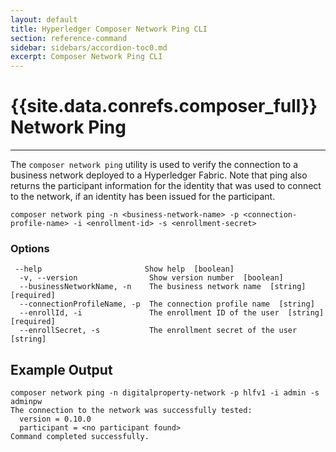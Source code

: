 ```yaml
---
layout: default
title: Hyperledger Composer Network Ping CLI
section: reference-command
sidebar: sidebars/accordion-toc0.md
excerpt: Composer Network Ping CLI
---
```


# {{site.data.conrefs.composer_full}} Network Ping

---

The `composer network ping` utility is used to verify the connection to a business network deployed to a Hyperledger Fabric.
Note that ping also returns the participant information for the identity that was used to connect to the network, if
an identity has been issued for the participant.

```
composer network ping -n <business-network-name> -p <connection-profile-name> -i <enrollment-id> -s <enrollment-secret>
```

### Options
```
 --help                       Show help  [boolean]
  -v, --version                Show version number  [boolean]
  --businessNetworkName, -n    The business network name  [string] [required]
  --connectionProfileName, -p  The connection profile name  [string]
  --enrollId, -i               The enrollment ID of the user  [string] [required]
  --enrollSecret, -s           The enrollment secret of the user  [string]
```

## Example Output

```
composer network ping -n digitalproperty-network -p hlfv1 -i admin -s adminpw
The connection to the network was successfully tested:
  version = 0.10.0
  participant = <no participant found>
Command completed successfully.
```
